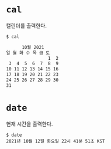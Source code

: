 # `cal`

캘린더를 출력한다.

```bash
$ cal

      10월 2021
일 월 화 수 목 금 토
                1  2
 3  4  5  6  7  8  9
10 11 12 13 14 15 16
17 18 19 20 21 22 23
24 25 26 27 28 29 30
31
```

# `date`

현재 시간을 출력한다.

```base
$ date
2021년 10월 12일 화요일 22시 41분 51초 KST
```
